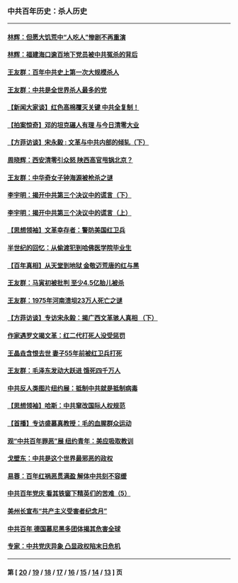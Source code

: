 ### 中共百年历史：杀人历史
---
#### [林辉：但愿大饥荒中“人吃人”惨剧不再重演](../../pages/nf1176106/n14020531.md?07020430) 
#### [林辉：福建海口逾百地下党员被中共冤杀的背后](../../pages/nf1176106/n13878946.md?07020430) 
#### [王友群：百年中共史上第一次大规模杀人](../../pages/nf1176106/n13863785.md?07020430) 
#### [王友群：中共是全世界杀人最多的党](../../pages/nf1176106/n13860689.md?07020430) 
#### [【新闻大家谈】红色高棉覆灭关键 中共全复制！](../../pages/nf1176106/n13850222.md?07020430) 
#### [【拍案惊奇】邓的坦克碾人有理 与今日清零大业](../../pages/nf1176106/n13729574.md?07020430) 
#### [【方菲访谈】宋永毅 : 文革与中共内部的倾轧（下）](../../pages/nf1176106/n13486836.md?07020430) 
#### [周晓辉：西安清零引众怒 陕西高官甩锅北京？](../../pages/nf1176106/n13484627.md?07020430) 
#### [王友群：中华奇女子钟海源被枪杀之谜](../../pages/nf1176106/n13430555.md?07020430) 
#### [李宇明：揭开中共第三个决议中的谎言（下）](../../pages/nf1176106/n13389389.md?07020430) 
#### [李宇明：揭开中共第三个决议中的谎言（上）](../../pages/nf1176106/n13388697.md?07020430) 
#### [【思想领袖】文革幸存者：警防美国红卫兵](../../pages/nf1176106/n13339289.md?07020430) 
#### [半世纪的回忆：从偷渡犯到哈佛医学院毕业生](../../pages/nf1176106/n13345328.md?07020430) 
#### [【百年真相】从天堂到地狱 金敬迈荒唐的红与黑](../../pages/nf1176106/n13336995.md?07020430) 
#### [王友群：马寅初被批判 至少4.5亿胎儿被杀](../../pages/nf1176106/n13260313.md?07020430) 
#### [王友群：1975年河南溃坝23万人死亡之谜](../../pages/nf1176106/n13231576.md?07020430) 
#### [【方菲访谈】专访宋永毅：揭广西文革骇人真相 （下）](../../pages/nf1176106/n13209074.md?07020430) 
#### [作家遇罗文揭文革：红二代打死人没受惩罚](../../pages/nf1176106/n13205254.md?07020430) 
#### [王晶垚含恨去世 妻子55年前被红卫兵打死](../../pages/nf1176106/n13203590.md?07020430) 
#### [王友群：毛泽东发动大跃进 饿死四千万人](../../pages/nf1176106/n13177158.md?07020430) 
#### [中共反人类图片纽约展：抵制中共就是抵制病毒](../../pages/nf1176106/n13115371.md?07020430) 
#### [【思想领袖】哈斯：中共窜改国际人权规范](../../pages/nf1176106/n13053647.md?07020430) 
#### [【首播】专访盛慕真教授：毛的血腥群众运动](../../pages/nf1176106/n13091782.md?07020430) 
#### [观“中共百年罪恶”展 纽约青年：美应吸取教训](../../pages/nf1176106/n13085246.md?07020430) 
#### [戈壁东：中共是这个世界最邪恶的政权](../../pages/nf1176106/n13085641.md?07020430) 
#### [易蓉：百年红祸恶贯满盈 解体中共刻不容缓](../../pages/nf1176106/n13084455.md?07020430) 
#### [中共百年党庆 看其铁窗下精英们的苦难（5）](../../pages/nf1176106/n13076766.md?07020430) 
#### [美州长宣布“共产主义受害者纪念月”](../../pages/nf1176106/n13074024.md?07020430) 
#### [中共百年 德国慕尼黑多团体揭其危害全球](../../pages/nf1176106/n13068873.md?07020430) 
#### [专家：中共党庆异象 凸显政权陷末日危机](../../pages/nf1176106/n13067084.md?07020430) 

---
#### 第 [ [20](./20.md?07020430) / [19](./19.md?07020430) / [18](./18.md?07020430) / [17](./17.md?07020430) / [16](./16.md?07020430) / [15](./15.md?07020430) / [14](./14.md?07020430) / [13](./13.md?07020430) ] 页

